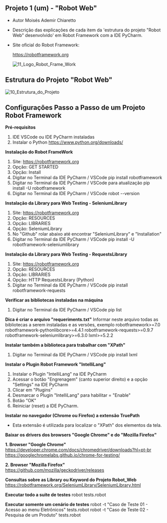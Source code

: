 ## Projeto 1 (um) - "Robot Web"

- Autor Moisés Ademir Chiaretto
  
- Descrição das explicações de cada item da 'estrutura do projeto "Robot Web" desenvolvido' em Robot Framework com a IDE PyCharm.

- Site oficial do Robot Framework:

  https://robotframework.org

  ![11_Logo_Robot_Frame_Work](https://github.com/moiseschiaretto/Robot_Web/assets/84775466/84624ffd-4c82-4ec8-8304-c8c94d96dde8)


## Estrutura do Projeto "Robot Web"

![10_Estrutura_do_Projeto](https://github.com/moiseschiaretto/Robot_Web/assets/84775466/1c1dca7f-53a0-4d93-bd18-030e9cd8d9eb)


## Configurações Passo a Passo de um Projeto Robot Framework


**Pré-requisitos**
1. IDE VSCode ou IDE PyCharm instaladas
2. Instalar o Python
https://www.python.org/downloads/


**Instalação do Robot FrameWork**
1. Site: https://robotframework.org
2. Opção: GET STARTED
3. Opção: Install
4. Digitar no Terminal da IDE PyCharm / VSCode
pip install robotframework
5. Digitar no Terminal da IDE PyCharm / VSCode para atualização
pip install -U robotframework
6. Digitar no Terminal da IDE PyCharm / VSCode
robot --version

**Instalação da Library para Web Testing - SeleniumLibrary**
1. Site: https://robotframework.org
2. Opção: RESOURCES
3. Opção: LIBRARIES
4. Opção: SeleniumLibrary
5. No "Github" rolar abaixo até encontrar "SeleniumLibrary" e "Installation"
6. Digitar no Terminal da IDE PyCharm / VSCode
pip install -U robotframework-seleniumlibrary


**Instalação da Library para Web Testing - RequestsLibrary**
1. Site: https://robotframework.org
2. Opção: RESOURCES
3. Opção: LIBRARIES
4. Opção: HTTP RequestsLibrary (Python)
5. Digitar no Terminal da IDE PyCharm / VSCode
pip install robotframework-requests

**Verificar as bibliotecas instaladas na máquina**
1. Digitar no Terminal da IDE PyCharm / VSCode
pip list

**Dica é criar o arquivo "requeriments.txt"**
Informar neste arquivo todas as bibliotecas a serem instaladas e as versões, exemplo
robotframework>=7.0
robotframework-pythonlibcore>=4.4.1
robotframework-requests>=0.9.7
robotframework-seleniumlibrary>=6.3.0
lxml>=5.2.2

**Instalar também a biblioteca para trabalhar com "XPath"**
1. Digitar no Terminal da IDE PyCharm / VSCode
pip install lxml

**Instalar o Plugin Robot Framework "IntelliLang"**
1. Instalar o Plugin "IntelliLang" na IDE PyCharm
2. Acessar o botão "Engrenagem" (canto superior direito) e a opção "Settings" na IDE PyCharm
3. Clicar em "Plugins"
4. Desmarcar o Plugin "IntelliLang" para habilitar = "Enable"
5. Botão "OK"
6. Reiniciar (reset) a IDE PyCharm.

**Instalar no navegador (Chrome ou Firefox) a extensão TruePath**
- Esta extensão é utilizada para localizar o "XPath" dos elementos da tela.

**Baixar os drivers dos browsers "Google Chrome" e do "Mozilla Firefox"**

**1. Browser "Google Chrome"**
https://developer.chrome.com/docs/chromedriver/downloads?hl=pt-br
https://googlechromelabs.github.io/chrome-for-testing/

**2. Browser "Mozilla Firefox"**
https://github.com/mozilla/geckodriver/releases

**Consultas sobre as Library ou Keyword do Projeto Robot_Web**
https://robotframework.org/SeleniumLibrary/SeleniumLibrary.html

**Executar todo a suite de testes**
robot tests.robot

**Executar somente um cenário de testes**
robot -t "Caso de Teste 01 - Acesso ao menu Eletrônicos" tests.robot
robot -t "Caso de Teste 02 - Pesquisa de um Produto" tests.robot


